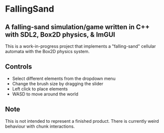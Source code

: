 # FallingSand
## A falling-sand simulation/game written in C++ with SDL2, Box2D physics, & ImGUI

This is a work-in-progress project that implements a "falling-sand" cellular automata with the Box2D physics system.

## Controls
- Select different elements from the dropdown menu
- Change the brush size by dragging the slider
- Left click to place elements
- WASD to move around the world

## Note
This is not intended to represent a finished product. There is currently weird behaviour with chunk interactions.
